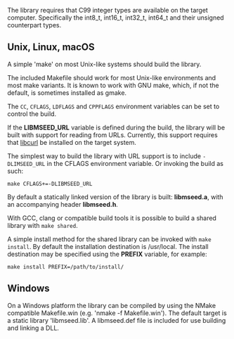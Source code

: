 
The library requires that C99 integer types are available on the
target computer.  Specifically the int8_t, int16_t, int32_t, int64_t
and their unsigned counterpart types.

## Unix, Linux, macOS

A simple 'make' on most Unix-like systems should build the library.

The included Makefile should work for most Unix-like environments and
most make variants. It is known to work with GNU make, which, if not the
default, is sometimes installed as gmake.

The `CC`, `CFLAGS`, `LDFLAGS` and `CPPFLAGS` environment variables can be set
to control the build.

If the **LIBMSEED_URL** variable is defined during the build, the library will
be built with support for reading from URLs.  Currently, this support requires
that [libcurl](https://curl.haxx.se/) be installed on the target system.

The simplest way to build the library with URL support is to include `-DLIMSEED_URL` 
in the CFLAGS environment variable.  Or invoking the build as such:

```
make CFLAGS+=-DLIBMSEED_URL
```

By default a statically linked version of the library is built: **libmseed.a**,
with an accompanying header **libmseed.h**.

With GCC, clang or compatible build tools it is possible to build a shared
library with `make shared`.

A simple install method for the shared library can be invoked with
`make install`.  By default the installation destination is /usr/local.
The install destination may be specified using the **PREFIX** variable, for
example:

```
make install PREFIX=/path/to/install/
```

## Windows

On a Windows platform the library can be compiled by using the
NMake compatible Makefile.win (e.g. 'nmake -f Makefile.win').
The default target is a static library 'libmseed.lib'.
A libmseed.def file is included for use building and linking a DLL.
